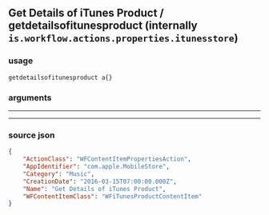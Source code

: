 
## Get Details of iTunes Product / getdetailsofitunesproduct (internally `is.workflow.actions.properties.itunesstore`)



### usage
```
getdetailsofitunesproduct a{}
```

### arguments

---



---

### source json

```json
{
	"ActionClass": "WFContentItemPropertiesAction",
	"AppIdentifier": "com.apple.MobileStore",
	"Category": "Music",
	"CreationDate": "2016-03-15T07:00:00.000Z",
	"Name": "Get Details of iTunes Product",
	"WFContentItemClass": "WFiTunesProductContentItem"
}
```
